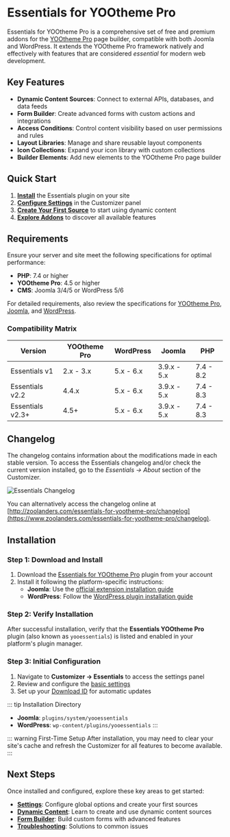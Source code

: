 # Essentials for YOOtheme Pro

Essentials for YOOtheme Pro is a comprehensive set of free and premium addons for the [YOOtheme Pro](https://yootheme.com/page-builder) page builder, compatible with both Joomla and WordPress. It extends the YOOtheme Pro framework natively and effectively with features that are considered _essential_ for modern web development.

## Key Features

- **Dynamic Content Sources**: Connect to external APIs, databases, and data feeds
- **Form Builder**: Create advanced forms with custom actions and integrations  
- **Access Conditions**: Control content visibility based on user permissions and rules
- **Layout Libraries**: Manage and share reusable layout components
- **Icon Collections**: Expand your icon library with custom collections
- **Builder Elements**: Add new elements to the YOOtheme Pro page builder

## Quick Start

1. **[Install](#installation)** the Essentials plugin on your site
2. **[Configure Settings](/essentials-for-yootheme-pro/settings)** in the Customizer panel
3. **[Create Your First Source](/essentials-for-yootheme-pro/addons/dynamic/)** to start using dynamic content
4. **[Explore Addons](/essentials-for-yootheme-pro/addons/forms/)** to discover all available features

## Requirements

Ensure your server and site meet the following specifications for optimal performance:

- **PHP**: 7.4 or higher
- **YOOtheme Pro**: 4.5 or higher  
- **CMS**: Joomla 3/4/5 or WordPress 5/6

For detailed requirements, also review the specifications for [YOOtheme Pro](https://yootheme.com/support/yootheme-pro/joomla/introduction#requirements), [Joomla](https://docs.joomla.org/J4.x:Installing_Joomla#Requirements), and [WordPress](https://wordpress.org/about/requirements).

### Compatibility Matrix

| Version | YOOtheme Pro | WordPress | Joomla | PHP |
| --- | --- | --- | --- | --- |
| Essentials v1 | 2.x - 3.x | 5.x - 6.x | 3.9.x - 5.x | 7.4 - 8.2 |
| Essentials v2.2 | 4.4.x | 5.x - 6.x | 3.9.x - 5.x | 7.4 - 8.3 |
| Essentials v2.3+ | 4.5+ | 5.x - 6.x | 3.9.x - 5.x | 7.4 - 8.3 |

## Changelog

The changelog contains information about the modifications made in each stable version. To access the Essentials changelog and/or check the current version installed, go to the _Essentials -> About_ section of the Customizer.

![Essentials Changelog](./assets/essentials-changelog.gif)

You can alternatively access the changelog online at [http://zoolanders.com/essentials-for-yootheme-pro/changelog](https://www.zoolanders.com/essentials-for-yootheme-pro/changelog).

## Installation

### Step 1: Download and Install

1. Download the [Essentials for YOOtheme Pro](https://www.zoolanders.com/downloads) plugin from your account
2. Install it following the platform-specific instructions:
   - **Joomla**: Use the [official extension installation guide](https://docs.joomla.org/Installing_an_extension)
   - **WordPress**: Follow the [WordPress plugin installation guide](https://wordpress.org/support/article/managing-plugins/#installing-plugins-1)

### Step 2: Verify Installation

After successful installation, verify that the **Essentials YOOtheme Pro** plugin (also known as `yooessentials`) is listed and enabled in your platform's plugin manager.

### Step 3: Initial Configuration

1. Navigate to **Customizer → Essentials** to access the settings panel
2. Review and configure the [basic settings](/essentials-for-yootheme-pro/settings)
3. Set up your [Download ID](/essentials-for-yootheme-pro/updating#download-id) for automatic updates

::: tip Installation Directory
- **Joomla**: `plugins/system/yooessentials`
- **WordPress**: `wp-content/plugins/yooessentials`
:::

::: warning First-Time Setup
After installation, you may need to clear your site's cache and refresh the Customizer for all features to become available.
:::

## Next Steps

Once installed and configured, explore these key areas to get started:

- **[Settings](/essentials-for-yootheme-pro/settings)**: Configure global options and create your first sources
- **[Dynamic Content](/essentials-for-yootheme-pro/addons/dynamic/)**: Learn to create and use dynamic content sources
- **[Form Builder](/essentials-for-yootheme-pro/addons/forms/)**: Build custom forms with advanced features
- **[Troubleshooting](/essentials-for-yootheme-pro/troubleshooting)**: Solutions to common issues
